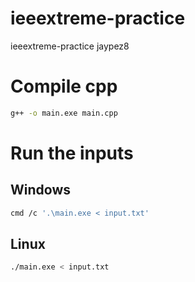 # ieeextreme-practice

ieeextreme-practice jaypez8

# Compile cpp

```sh
g++ -o main.exe main.cpp
```

# Run the inputs

## Windows

```sh
cmd /c '.\main.exe < input.txt'
```

## Linux

```sh
./main.exe < input.txt
```
